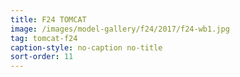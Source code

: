 ```yaml
---
title: F24 TOMCAT
image: /images/model-gallery/f24/2017/f24-wb1.jpg
tag: tomcat-f24
caption-style: no-caption no-title
sort-order: 11
---
```

